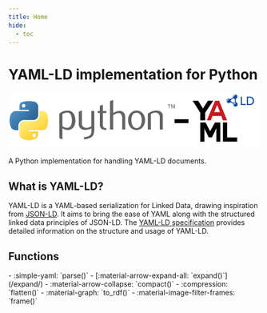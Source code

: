 ```yaml
---
title: Home
hide:
  - toc
---
```


# YAML-LD implementation for Python

![](logos/python-yaml-ld.png)

A Python implementation for handling YAML-LD documents.

## What is YAML-LD?

YAML-LD is a YAML-based serialization for Linked Data, drawing inspiration from [JSON-LD](https://json-ld.org/). It aims to bring the ease of YAML along with the structured linked data principles of JSON-LD. The [YAML-LD specification](https://json-ld.github.io/yaml-ld/spec/) provides detailed information on the structure and usage of YAML-LD.

## Functions

<div class="grid cards" markdown>
- :simple-yaml: `parse()`
- [:material-arrow-expand-all: `expand()`](/expand/)
- :material-arrow-collapse: `compact()`
- :compression: `flatten()`
- :material-graph: `to_rdf()`
- :material-image-filter-frames: `frame()`
</div>
